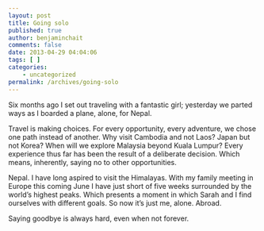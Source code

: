 ```yaml
---
layout: post
title: Going solo
published: true
author: benjaminchait
comments: false
date: 2013-04-29 04:04:06
tags: [ ]
categories:
    - uncategorized
permalink: /archives/going-solo
---
```

Six months ago I set out traveling with a fantastic girl; yesterday we parted ways as I boarded a plane, alone, for Nepal.

Travel is making choices. For every opportunity, every adventure, we chose one path instead of another. Why visit Cambodia and not Laos? Japan but not Korea? When will we explore Malaysia beyond Kuala Lumpur? Every experience thus far has been the result of a deliberate decision. Which means, inherently, saying no to other opportunities.

Nepal. I have long aspired to visit the Himalayas. With my family meeting in Europe this coming June I have just short of five weeks surrounded by the world’s highest peaks. Which presents a moment in which Sarah and I find ourselves with different goals. So now it’s just me, alone. Abroad.

Saying goodbye is always hard, even when not forever.
